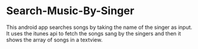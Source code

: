 # Search-Music-By-Singer
This android app searches songs by taking the name of the singer as input.
It uses the itunes api to fetch the songs sang by the singers and then it shows the array of songs in a textview.
